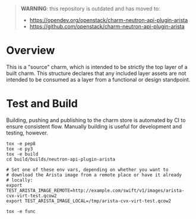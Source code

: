> **WARNING**: this repository is outdated and has moved to:
>
> * https://opendev.org/openstack/charm-neutron-api-plugin-arista
> * https://github.com/openstack/charm-neutron-api-plugin-arista

# Overview

This is a "source" charm, which is intended to be strictly the top
layer of a built charm.  This structure declares that any included
layer assets are not intended to be consumed as a layer from a
functional or design standpoint.

# Test and Build

Building, pushing and publishing to the charm store is automated
by CI to ensure consistent flow.  Manually building is useful for
development and testing, however.

```
tox -e pep8
tox -e py3
tox -e build
cd build/builds/neutron-api-plugin-arista

# Set one of these env vars, depending on whether you want to
# download the Arista image from a remote place or have it already
# locally:
export TEST_ARISTA_IMAGE_REMOTE=http://example.com/swift/v1/images/arista-cvx-virt-test.qcow2
export TEST_ARISTA_IMAGE_LOCAL=/tmp/arista-cvx-virt-test.qcow2

tox -e func
```
